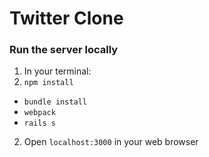 # Twitter Clone

### **Run the server locally**
1. In your terminal:
  1. `npm install`
  - `bundle install`
  - `webpack`
  - `rails s`
2. Open `localhost:3000` in your web browser
